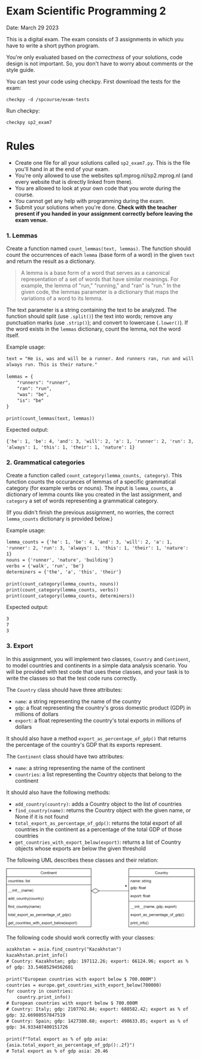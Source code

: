# Exam Scientific Programming 2

Date: March 29 2023

This is a digital exam. The exam consists of 3 assignments in which you have to write a short python program.

You're only evaluated based on the _correctness_ of your solutions, code design is not important. So, you don't have to worry about comments or the style guide.

You can test your code using checkpy. First download the tests for the exam:

    checkpy -d /spcourse/exam-tests

Run checkpy:

    checkpy sp2_exam7

# Rules

- Create one file for all your solutions called `sp2_exam7.py`. This is the file you'll hand in at the end of your exam.
- You're only allowed to use the websites sp1.mprog.nl/sp2.mprog.nl (and every website that is directly linked from there).
- You are allowed to look at your own code that you wrote during the course.
- You cannot get any help with programming during the exam.
- Submit your solutions when you're done. **Check with the teacher present if you handed in your assignment correctly before leaving the exam venue.**

### 1. Lemmas

Create a function named `count_lemmas(text, lemmas)`. The function should count the occurrences of each `lemma` (base form of a word) in the given `text` and return the result as a dictionary.

> A lemma is a base form of a word that serves as a canonical representation of a set of words that have similar meanings. For example, the lemma of "run," "running," and "ran" is "run." In the given code, the lemmas parameter is a dictionary that maps the variations of a word to its lemma.

The text parameter is a string containing the text to be analyzed. The function should split (use `.split()`) the text into words; remove any punctuation marks (use `.strip()`); and convert to lowercase (`.lower()`). If the word exists in the `lemmas` dictionary, count the lemma, not the word itself.

Example usage:

    text = "He is, was and will be a runner. And runners ran, run and will always run. This is their nature."

    lemmas = {
        "runners": "runner",
        "ran": "run",
        "was": "be",
        "is": "be"
    }

    print(count_lemmas(text, lemmas))

Expected output:

    {'he': 1, 'be': 4, 'and': 3, 'will': 2, 'a': 1, 'runner': 2, 'run': 3, 'always': 1, 'this': 1, 'their': 1, 'nature': 1}


### 2. Grammatical categories

Create a function called `count_category(lemma_counts, category)`. This function counts the occurances of lemmas of a specific grammatical category (for example verbs or nouns). The input is `lemma_counts`, a dictionary of lemma counts like you created in the last assignment, and `category` a set of words representing a grammatical category.

(If you didn't finish the previous assignment, no worries, the correct `lemma_counts` dictionary is provided below.)

Example usage:

    lemma_counts = {'he': 1, 'be': 4, 'and': 3, 'will': 2, 'a': 1, 'runner': 2, 'run': 3, 'always': 1, 'this': 1, 'their': 1, 'nature': 1}
    nouns = {'runner', 'nature', 'building'}
    verbs = {'walk', 'run', 'be'}
    determiners = {'the', 'a', 'this', 'their'}

    print(count_category(lemma_counts, nouns))
    print(count_category(lemma_counts, verbs))
    print(count_category(lemma_counts, determiners))

Expected output:

    3
    7
    3

### 3. Export

In this assignment, you will implement two classes, `Country` and `Continent`, to model countries and continents in a simple data analysis scenario. You will be provided with test code that uses these classes, and your task is to write the classes so that the test code runs correctly.

The `Country` class should have three attributes:

* `name`: a string representing the name of the country
* `gdp`: a float representing the country's gross domestic product (GDP) in millions of dollars
* `export`: a float representing the country's total exports in millions of dollars

It should also have a method `export_as_percentage_of_gdp()` that returns the percentage of the country's GDP that its exports represent.

The `Continent` class should have two attributes:

* `name`: a string representing the name of the continent
* `countries`: a list representing the Country objects that belong to the continent

It should also have the following methods:

* `add_country(country)`: adds a Country object to the list of countries
* `find_country(name)`: returns the Country object with the given name, or None if it is not found
* `total_export_as_percentage_of_gdp()`: returns the total export of all countries in the continent as a percentage of the total GDP of those countries
* `get_countries_with_export_below(export)`: returns a list of Country objects whose exports are below the given threshold

The following UML describes these classes and their relation:

![](umls/export.png)

The following code should work correctly with your classes:

    azakhstan = asia.find_country("Kazakhstan")
    kazakhstan.print_info()
    # Country: Kazakhstan; gdp: 197112.26; export: 66124.96; export as % of gdp: 33.54685294562601

    print("European countries with export below $ 700.000M")
    countries = europe.get_countries_with_export_below(700000)
    for country in countries:
        country.print_info()
    # European countries with export below $ 700.000M
    # Country: Italy; gdp: 2107702.84; export: 688582.42; export as % of gdp: 32.66980557847519
    # Country: Spain; gdp: 1427380.68; export: 498633.85; export as % of gdp: 34.933487400151726

    print(f"Total export as % of gdp asia: {asia.total_export_as_percentage_of_gdp():.2f}")
    # Total export as % of gdp asia: 20.46
